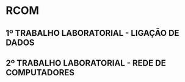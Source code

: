 # RCOM

## 1º TRABALHO LABORATORIAL - LIGAÇÃO DE DADOS

## 2º TRABALHO LABORATORIAL - REDE DE COMPUTADORES
